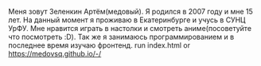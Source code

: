 Меня зовут Зеленкин Артём(медовый). Я родился в 2007 году и мне 15 лет. На данный момент я проживаю в Екатеринбурге и учусь в СУНЦ УрФУ.
Мне нравится играть в настолки и смотреть аниме(посоветуйте что посмотреть :D). Так же я занимаюсь программированием и в последнее время изучаю фронтенд.
run index.html or https://medovsq.github.io/-/

